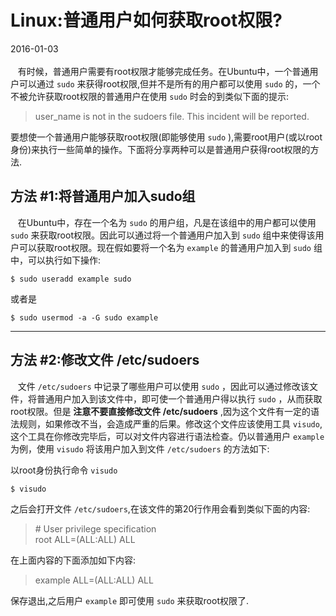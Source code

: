 # Linux:普通用户如何获取root权限?        
2016-01-03   <br />        
&nbsp;&nbsp;&nbsp;有时候，普通用户需要有root权限才能够完成任务。在Ubuntu中，一个普通用户可以通过 `sudo` 来获得root权限,但并不是所有的用户都可以使用 `sudo` 的，一个不被允许获取root权限的普通用户在使用 `sudo` 时会的到类似下面的提示:            

> user_name is not in the sudoers file.  This incident will be reported.

要想使一个普通用户能够获取root权限(即能够使用 `sudo` ),需要root用户(或以root身份)来执行一些简单的操作。下面将分享两种可以是普通用户获得root权限的方法.            

## 方法 #1:将普通用户加入sudo组
&nbsp;&nbsp;&nbsp;在Ubuntu中，存在一个名为 `sudo` 的用户组，凡是在该组中的用户都可以使用 `sudo` 来获取root权限。因此可以通过将一个普通用户加入到 `sudo` 组中来使得该用户可以获取root权限。现在假如要将一个名为 `example` 的普通用户加入到 `sudo` 组中，可以执行如下操作:          

    $ sudo useradd example sudo
或者是           

    $ sudo usermod -a -G sudo example

---------
## 方法 #2:修改文件 /etc/sudoers 
&nbsp;&nbsp;&nbsp;文件 `/etc/sudoers` 中记录了哪些用户可以使用 `sudo` ，因此可以通过修改该文件，将普通用户加入到该文件中，即可使一个普通用户得以执行 `sudo` ，从而获取root权限。但是 **注意不要直接修改文件 /etc/sudoers** ,因为这个文件有一定的语法规则，如果修改不当，会造成严重的后果。修改这个文件应该使用工具 `visudo`,这个工具在你修改完毕后，可以对文件内容进行语法检查。仍以普通用户 `example` 为例，使用 `visudo` 将该用户加入到文件 `/etc/sudoers` 的方法如下:    
      
以root身份执行命令 `visudo`

    $ visudo
之后会打开文件 `/etc/sudoers`,在该文件的第20行作用会看到类似下面的内容:     

> \# User privilege specification        
> root	ALL=(ALL:ALL) ALL

在上面内容的下面添加如下内容:          

> example ALL=(ALL:ALL) ALL

保存退出,之后用户 `example` 即可使用 `sudo` 来获取root权限了.     
